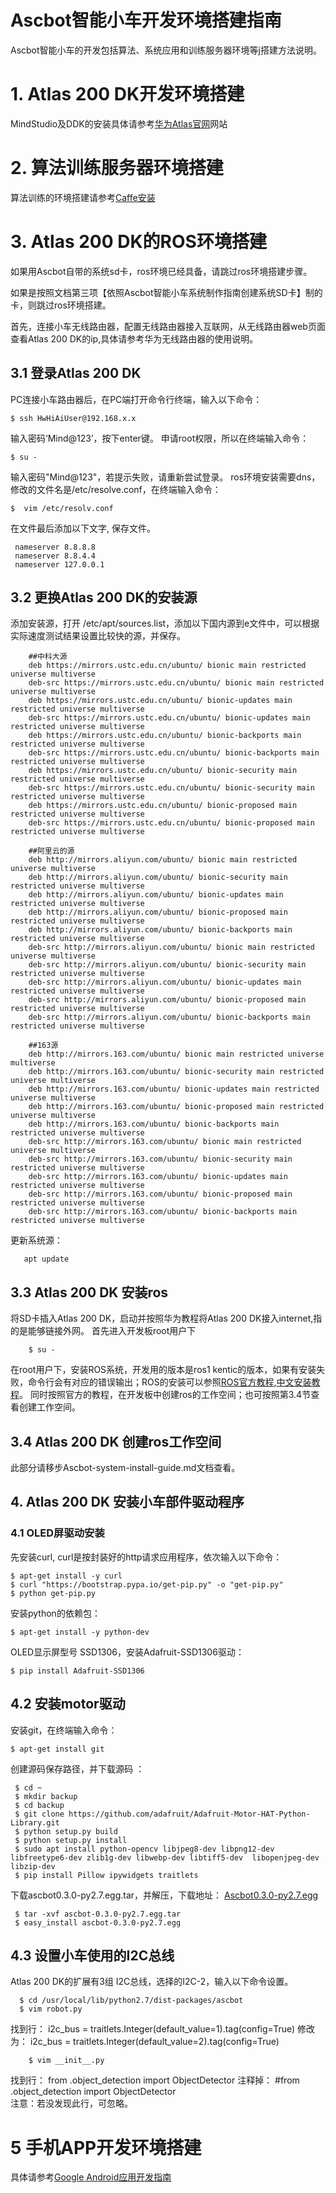 # Ascbot智能小车开发环境搭建指南	



Ascbot智能小车的开发包括算法、系统应用和训练服务器环境等j搭建方法说明。



# 1. Atlas 200 DK开发环境搭建
MindStudio及DDK的安装具体请参考[华为Atlas官网](https://ascend.huawei.com/doc/Atlas200DK/1.3.0.0/zh/zh-cn_topic_0178961797.html)网站



# 2. 算法训练服务器环境搭建

算法训练的环境搭建请参考[Caffe安装](https://github.com/holzers/caffe-ssd/blob/master/docs/installation.md) 



# 3. Atlas 200 DK的ROS环境搭建

如果用Ascbot自带的系统sd卡，ros环境已经具备，请跳过ros环境搭建步骤。

如果是按照文档第三项【依照Ascbot智能小车系统制作指南创建系统SD卡】制的卡，则跳过ros环境搭建。

首先，连接小车无线路由器，配置无线路由器接入互联网，从无线路由器web页面查看Atlas 200 DK的ip,具体请参考华为无线路由器的使用说明。



## 3.1 登录Atlas 200 DK

PC连接小车路由器后，在PC端打开命令行终端，输入以下命令：

```
$ ssh HwHiAiUser@192.168.x.x
```

输入密码‘Mind@123’，按下enter键。 
申请root权限，所以在终端输入命令：

```
$ su -
```
输入密码"Mind@123"，若提示失败，请重新尝试登录。 
 ros环境安装需要dns，修改的文件名是/etc/resolve.conf，在终端输入命令：

```
$  vim /etc/resolv.conf 
```
在文件最后添加以下文字, 保存文件。
```
 nameserver 8.8.8.8
 nameserver 8.8.4.4
 nameserver 127.0.0.1
```


## 3.2 更换Atlas 200 DK的安装源
添加安装源，打开 /etc/apt/sources.list，添加以下国内源到e文件中，可以根据实际速度测试结果设置比较快的源，并保存。

        ##中科大源
        deb https://mirrors.ustc.edu.cn/ubuntu/ bionic main restricted universe multiverse
        deb-src https://mirrors.ustc.edu.cn/ubuntu/ bionic main restricted universe multiverse
        deb https://mirrors.ustc.edu.cn/ubuntu/ bionic-updates main restricted universe multiverse
        deb-src https://mirrors.ustc.edu.cn/ubuntu/ bionic-updates main restricted universe multiverse
        deb https://mirrors.ustc.edu.cn/ubuntu/ bionic-backports main restricted universe multiverse
        deb-src https://mirrors.ustc.edu.cn/ubuntu/ bionic-backports main restricted universe multiverse
        deb https://mirrors.ustc.edu.cn/ubuntu/ bionic-security main restricted universe multiverse
        deb-src https://mirrors.ustc.edu.cn/ubuntu/ bionic-security main restricted universe multiverse
        deb https://mirrors.ustc.edu.cn/ubuntu/ bionic-proposed main restricted universe multiverse
        deb-src https://mirrors.ustc.edu.cn/ubuntu/ bionic-proposed main restricted universe multiverse
        
        ##阿里云的源
        deb http://mirrors.aliyun.com/ubuntu/ bionic main restricted universe multiverse
        deb http://mirrors.aliyun.com/ubuntu/ bionic-security main restricted universe multiverse
        deb http://mirrors.aliyun.com/ubuntu/ bionic-updates main restricted universe multiverse
        deb http://mirrors.aliyun.com/ubuntu/ bionic-proposed main restricted universe multiverse
        deb http://mirrors.aliyun.com/ubuntu/ bionic-backports main restricted universe multiverse
        deb-src http://mirrors.aliyun.com/ubuntu/ bionic main restricted universe multiverse
        deb-src http://mirrors.aliyun.com/ubuntu/ bionic-security main restricted universe multiverse
        deb-src http://mirrors.aliyun.com/ubuntu/ bionic-updates main restricted universe multiverse
        deb-src http://mirrors.aliyun.com/ubuntu/ bionic-proposed main restricted universe multiverse
        deb-src http://mirrors.aliyun.com/ubuntu/ bionic-backports main restricted universe multiverse
                
        ##163源
        deb http://mirrors.163.com/ubuntu/ bionic main restricted universe multiverse
        deb http://mirrors.163.com/ubuntu/ bionic-security main restricted universe multiverse
        deb http://mirrors.163.com/ubuntu/ bionic-updates main restricted universe multiverse
        deb http://mirrors.163.com/ubuntu/ bionic-proposed main restricted universe multiverse
        deb http://mirrors.163.com/ubuntu/ bionic-backports main restricted universe multiverse
        deb-src http://mirrors.163.com/ubuntu/ bionic main restricted universe multiverse
        deb-src http://mirrors.163.com/ubuntu/ bionic-security main restricted universe multiverse
        deb-src http://mirrors.163.com/ubuntu/ bionic-updates main restricted universe multiverse
        deb-src http://mirrors.163.com/ubuntu/ bionic-proposed main restricted universe multiverse
        deb-src http://mirrors.163.com/ubuntu/ bionic-backports main restricted universe multiverse

更新系统源： 

       apt update

## 3.3 Atlas 200 DK 安装ros
将SD卡插入Atlas 200 DK，启动并按照华为教程将Atlas 200 DK接入internet,指的是能够链接外网。
首先进入开发板root用户下 

        $ su -
 在root用户下，安装ROS系统，开发用的版本是ros1 kentic的版本，如果有安装失败，命令行会有对应的错误输出；ROS的安装可以参照[ROS官方教程](http://wiki.ros.org/kinetic/Installation/Ubuntu),[中文安装教程](https://www.ncnynl.com/archives/201801/2273.html)。
       同时按照官方的教程，在开发板中创建ros的工作空间；也可按照第3.4节查看创建工作空间。
        
## 3.4 Atlas 200 DK  创建ros工作空间
此部分请移步Ascbot-system-install-guide.md文档查看。


## 4. Atlas 200 DK 安装小车部件驱动程序
### 4.1 OLED屏驱动安装
先安装curl, curl是按封装好的http请求应用程序，依次输入以下命令：

```
$ apt-get install -y curl
$ curl "https://bootstrap.pypa.io/get-pip.py" -o "get-pip.py"
$ python get-pip.py
```
安装python的依赖包：

```
$ apt-get install -y python-dev
```

OLED显示屏型号 SSD1306，安装Adafruit-SSD1306驱动：

    $ pip install Adafruit-SSD1306

## 4.2 安装motor驱动

安装git，在终端输入命令：

~~~
$ apt-get install git
~~~
创建源码保存路径，并下载源码 ：

```
 $ cd ~
 $ mkdir backup
 $ cd backup
 $ git clone https://github.com/adafruit/Adafruit-Motor-HAT-Python-Library.git
 $ python setup.py build
 $ python setup.py install
 $ sudo apt install python-opencv libjpeg8-dev libpng12-dev libfreetype6-dev zlib1g-dev libwebp-dev libtiff5-dev  libopenjpeg-dev libzip-dev
 $ pip install Pillow ipywidgets traitlets
```
  
下载ascbot0.3.0-py2.7.egg.tar，并解压，下载地址：  [Ascbot0.3.0-py2.7.egg](https://gitee.com/Atlas200DK/Ascbot/raw/master/Release/ascbot-0.3.0-py2.7.egg.tar) 
```
 $ tar -xvf ascbot-0.3.0-py2.7.egg.tar
 $ easy_install ascbot-0.3.0-py2.7.egg                  
```
## 4.3   设置小车使用的I2C总线
Atlas 200 DK的扩展有3组 I2C总线，选择的I2C-2，输入以下命令设置。

      $ cd /usr/local/lib/python2.7/dist-packages/ascbot
      $ vim robot.py

   找到行： i2c_bus = traitlets.Integer(default_value=1).tag(config=True)
   修改为： i2c_bus = traitlets.Integer(default_value=2).tag(config=True)
 ~~~
     $ vim __init__.py
 ~~~
 找到行： from .object_detection import ObjectDetector 
 注释掉： #from .object_detection import ObjectDetector                
 注意：若没发现此行，可忽略。

# 5  手机APP开发环境搭建

具体请参考[Google Android应用开发指南](https://developer.android.google.cn)











